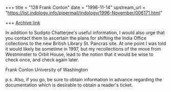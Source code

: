 +++
title = "128 Frank Conlon"
date = "1996-11-14"
upstream_url = "https://list.indology.info/pipermail/indology/1996-November/006171.html"

+++
[Archive link](https://list.indology.info/pipermail/indology/1996-November/006171.html)

In addition to Sudipto Chatterjee's useful information, I would also urge
that you contact them to ascertain the plans for shifting the India Office
collections to the new British Library St. Pancras site.  At one point I
was told it would likely be sometime in 1997, but my recollections of the
move from Westminster to Orbit House, lead to the notion that it would be
wise to check once, and check again later.

Frank Conlon
University of Washington

p.s. Also, if you go, be sure to obtain information in advance regarding
the documentation which is desirable to obtain a reader's ticket.





